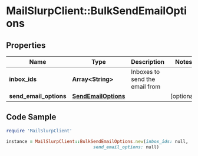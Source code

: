 # MailSlurpClient::BulkSendEmailOptions

## Properties

Name | Type | Description | Notes
------------ | ------------- | ------------- | -------------
**inbox_ids** | **Array&lt;String&gt;** | Inboxes to send the email from | 
**send_email_options** | [**SendEmailOptions**](SendEmailOptions) |  | [optional] 

## Code Sample

```ruby
require 'MailSlurpClient'

instance = MailSlurpClient::BulkSendEmailOptions.new(inbox_ids: null,
                                 send_email_options: null)
```


